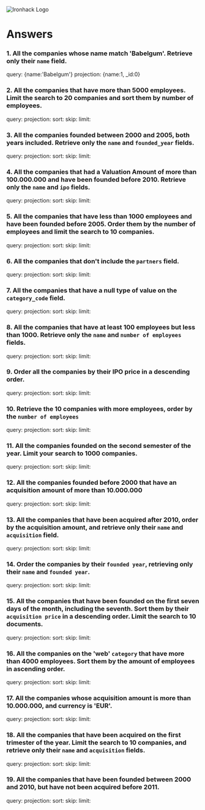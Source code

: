 ![Ironhack Logo](https://i.imgur.com/1QgrNNw.png)

# Answers

### 1. All the companies whose name match 'Babelgum'. Retrieve only their `name` field.

<!-- Your Code Goes Here -->

query: {name:'Babelgum'}
projection: {name:1, _id:0}

### 2. All the companies that have more than 5000 employees. Limit the search to 20 companies and sort them by **number of employees**.

<!-- Your Code Goes Here -->

query:
projection:
sort:
skip:
limit:

### 3. All the companies founded between 2000 and 2005, both years included. Retrieve only the `name` and `founded_year` fields.

<!-- Your Code Goes Here -->

query:
projection:
sort:
skip:
limit:

### 4. All the companies that had a Valuation Amount of more than 100.000.000 and have been founded before 2010. Retrieve only the `name` and `ipo` fields.

<!-- Your Code Goes Here -->

query:
projection:
sort:
skip:
limit:

### 5. All the companies that have less than 1000 employees and have been founded before 2005. Order them by the number of employees and limit the search to 10 companies.

<!-- Your Code Goes Here -->

query:
projection:
sort:
skip:
limit:

### 6. All the companies that don't include the `partners` field.

<!-- Your Code Goes Here -->

query:
projection:
sort:
skip:
limit:

### 7. All the companies that have a null type of value on the `category_code` field.

<!-- Your Code Goes Here -->

query:
projection:
sort:
skip:
limit:

### 8. All the companies that have at least 100 employees but less than 1000. Retrieve only the `name` and `number of employees` fields.

<!-- Your Code Goes Here -->

query:
projection:
sort:
skip:
limit:

### 9. Order all the companies by their IPO price in a descending order.

<!-- Your Code Goes Here -->

query:
projection:
sort:
skip:
limit:

### 10. Retrieve the 10 companies with more employees, order by the `number of employees`

<!-- Your Code Goes Here -->

query:
projection:
sort:
skip:
limit:

### 11. All the companies founded on the second semester of the year. Limit your search to 1000 companies.

<!-- Your Code Goes Here -->

query:
projection:
sort:
skip:
limit:

### 12. All the companies founded before 2000 that have an acquisition amount of more than 10.000.000

<!-- Your Code Goes Here -->

query:
projection:
sort:
skip:
limit:

### 13. All the companies that have been acquired after 2010, order by the acquisition amount, and retrieve only their `name` and `acquisition` field.

<!-- Your Code Goes Here -->

query:
projection:
sort:
skip:
limit:

### 14. Order the companies by their `founded year`, retrieving only their `name` and `founded year`.

<!-- Your Code Goes Here -->

query:
projection:
sort:
skip:
limit:

### 15. All the companies that have been founded on the first seven days of the month, including the seventh. Sort them by their `acquisition price` in a descending order. Limit the search to 10 documents.

<!-- Your Code Goes Here -->

query:
projection:
sort:
skip:
limit:

### 16. All the companies on the 'web' `category` that have more than 4000 employees. Sort them by the amount of employees in ascending order.

<!-- Your Code Goes Here -->

query:
projection:
sort:
skip:
limit:

### 17. All the companies whose acquisition amount is more than 10.000.000, and currency is 'EUR'.

<!-- Your Code Goes Here -->

query:
projection:
sort:
skip:
limit:

### 18. All the companies that have been acquired on the first trimester of the year. Limit the search to 10 companies, and retrieve only their `name` and `acquisition` fields.

<!-- Your Code Goes Here -->

query:
projection:
sort:
skip:
limit:

### 19. All the companies that have been founded between 2000 and 2010, but have not been acquired before 2011.

<!-- Your Code Goes Here -->

query:
projection:
sort:
skip:
limit:
